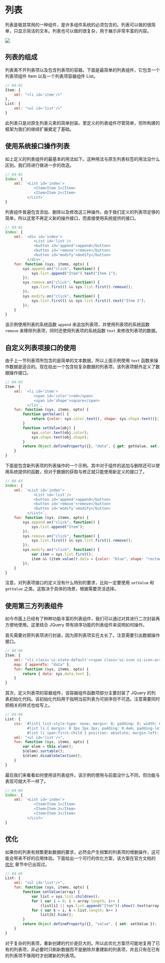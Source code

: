 # 列表

列表是极其常用的一种组件，是许多组件系统的必须包含的。列表可以做的很简单，只显示简洁的文本。列表也可以做的很复杂，用于展示非常丰富的内容。

<img src="/img/list.png" class="img-responsive"/>

## 列表的组成

列表离不开列表项以及包含列表项的容器。下面是最简单的列表组件，它包含一个列表项组件 Item 以及一个列表项容器组件 List。

```js
// 04-01
Item: {
    xml: "<li id='item'/>"
},
List: {
    xml: "<ul id='list'/>"
}
```

此列表只是对原生列表元素的简单封装。里定义的列表组件尽管简单，但所构建的框架为我们的继续扩展奠定了基础。

## 使用系统接口操作列表

如上定义的列表组件的最基本的用法如下。这种用法与原生列表标签的用法没什么区别。我们将进行做进一步的改造。

```js
// 04-01
Index: {
    xml: `<List id='index'>
             <Item>Item 1</Item>
             <Item>Item 2</Item>
          </List>`
}
```

列表组件普遍包含添加、删除以及修改这三种操作。由于我们定义的列表项足够的简单，所以这里不再定义新的操作接口，而直接使用系统提供的接口。

```js
// 04-02
Index: {
    xml: `<div id='index'>
             <List id='list'/>
             <button id='append'>append</button>
             <button id='remove'>remove</button>
             <button id='modify'>modify</button>
          </div>`,
    fun: function (sys, items, opts) {
        sys.append.on("click", function() {
            sys.list.append("Item").text("Item 1");
        });
        sys.remove.on("click", function() {
            sys.list.first() && sys.list.first().remove();
        });
        sys.modify.on("click", function() {
            sys.list.first() && sys.list.first().text("Item 2");
        });
    }
}
```

该示例使用列表的系统函数 `append` 来追加列表项，并使用列表项的系统函数 `remove` 来移除列表项，同时还使用列表项的系统函数 `text` 来修改列表项的数据。

## 自定义列表项接口的使用

由于上一节列表项所包含的是简单的文本数据，所以上面示例使用 `text` 函数来操作数据是适合的。现在给出一个包含较复杂数据的列表项，该列表项额外定义了数据操作接口。

```js
// 04-03
Item: {
    xml: `<li id='item'>
             <span id='color'>red</span>
             <span id='shape'>square</span>
          </li>`,
    fun: function (sys, items, opts) {
        function getValue() {
            return {color: sys.color.text(), shape: sys.shape.text()};
        }
        function setValue(obj) {
            sys.color.text(obj.color);
            sys.shape.text(obj.shape);
        }
        return Object.defineProperty({}, "data", { get: getValue, set: setValue});
    }
}
```

下面是包含新列表项的列表操作的一个示例。其中对于组件的追加与删除还可以使用系统提供的函数，但对于数据的获取与修正就只能使用新定义的接口了。

```js
// 04-03
Index: {
    xml: `<List id='index'>
             <List id='list'/>
             <button id='append'>append</button>
             <button id='remove'>remove</button>
             <button id='modify'>modify</button>
          </List>`,
    fun: function (sys, items, opts) {
        sys.append.on("click", function() {
            sys.list.append("Item");
        });
        sys.remove.on("click", function() {
            sys.list.first() && sys.list.first().remove();
        });
        sys.modify.on("click", function() {
            var item = sys.list.first();
            item && (item.value().data = {color: "blue", shape: "rectangle"});
        });
    }
}
```

注意，对列表项接口的定义没有什么特别的要求，比如一定要使用 `setValue` 和 `getValue` 之类。这取决于具体的场景，根据需要灵活选择。

## 使用第三方列表组件

如今市面上已经有了种种功能丰富的列表组件，我们可以通过对其进行二次封装再方便地使用。这里结合 JQuery 带有排序功能的列表组件来说明如何操作。

首先需要对原列表项进行封装，因为原列表项实在太长了。注意需要引出数据操作接口。

```js
// 04-04
Item: {
    xml: "<li class='ui-state-default'><span class='ui-icon ui-icon-arrowthick-2-n-s'/><span id='data'/></li>",
    map: { appendTo: "data" },
    fun: function (sys, items, opts) {
        return { data: sys.data.text };
    }
}
```

其次，定义列表项的容器组件，该容器组件函数项部分主要封装了 JQuery 的列表初始化代码。该初始化代码用于指明当前列表为可排序但不可选。注意需要同时把相关的样式也给写上。

```js
// 04-04
List: {
    css: `#list{ list-style-type: none; margin: 0; padding: 0; width: 60%; }
          #list li { margin: 0 3px 3px 3px; padding: 0.4em; padding-left: 1.5em; font-size: 1.4em; height: 18px; }
          #list li span:first-child { position: absolute; margin-left: -1.3em; }`,
    xml: "<ul id='list'/>",
    fun: function (sys, items, opts) {
        var elem = this.elem();
        $(elem).sortable();
        $(elem).disableSelection();
    }
}
```

最后我们来看看如何使用该列表组件。该示例的使用与前面没什么不同，但功能与表现可就大不一样了。

```js
// 04-04
Index: {
    xml: `<List id='index'>
             <Item>Item 1</Item>
             <Item>Item 2</Item>
             <Item>Item 3</Item>
          </List>`
}
```

## 优化

如果你的列表有频繁更新数据的要求，必然会产生频繁的列表项的增删操作，这可能会带来不好的应用体验。下面给出一个可行的优化方案，该方案在官方文档的 [优化](http://xmlplus.cn/docs#优化) 章节中已出现过。

```js
// 04-05
List: {
    xml: "<ul id='list'/>",
    fun: function (sys, items, opts) {
        function setValue(array) {
            var list = sys.list.children();
            for ( var i = 0; i < array.length; i++ )
                (list[i] || sys.list.append("Item")).show().text(array[i]);
            for ( var k = i; k < list.length; k++ )
                list[k].hide();
        }
        return Object.defineProperty({}, "value", { set: setValue });
    }
}
```

对于复杂的列表项，重新创建的代价是巨大的。所以此优化方案尽可能地复用了已有的列表项，非必要时只刷新数据而不是删除并重建新的列表项，并且只有在已有的列表项不够用时才创建新的列表项。